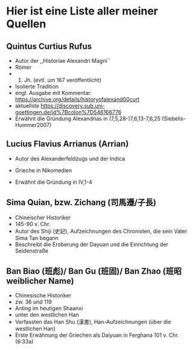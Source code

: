 # Hier ist eine Liste aller meiner Quellen

## Quintus Curtius Rufus
* Autor der ,,Historiae Alexandri Magni``
* Römer
* 1. Jh. (evtl. um 167 veröffentlicht)
* Isolierte Tradition
* engl. Ausgabe mit Kommentar: https://archive.org/details/historyofalexand00curt
* aktuellste https://discovery.sub.uni-goettingen.de/id%7Bcolon%7D546166776
* Erwähnt die Gründung Alexandrias in (7,5,28-)7,6,13-7,6,25 (Siebelis-Hummer2007)

## Lucius Flavius Arrianus (Arrian)
* Autor des Alexanderfeldzugs und der Indica
* Grieche in Nikomedien

* Erwähnt die Gründung in IV,1-4

## Sima Quian, bzw. Zichang (司馬遷/子長)
* Chineischer Historiker
* 145-90 v. Chr.
* Autor des  Shiji (史記), Aufzeichnungen des Chronisten, die sein Vater Sima Tan begann
* Beschreibt die Eroberung der Dayuan und die Einrichtung der Seidenstraße

## Ban Biao (班彪)/ Ban Gu (班固)/ Ban Zhao (班昭 weiblicher Name)
* Chinesische Historiker
* zw. 36 und 119
* Anling im heutigen Shaanxi
* unter den westlichen Han
* Verfassten das Han Shu (漢書), Han-Aufzeichnungen (über die westlichen Han)
* Erste Erwähnung der Griechen als Daiyuan in Ferghana 101 v. Chr. (6:33a)
